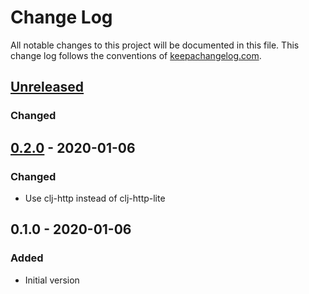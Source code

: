 # Change Log
All notable changes to this project will be documented in this file. This change log follows the conventions of [keepachangelog.com](http://keepachangelog.com/).

## [Unreleased]
### Changed

## [0.2.0] - 2020-01-06
### Changed
- Use clj-http instead of clj-http-lite

## 0.1.0 - 2020-01-06
### Added
- Initial version

[Unreleased]: https://github.com/your-name/clj-ocgeo/compare/0.2.0...HEAD
[0.2.0]: https://github.com/your-name/clj-ocgeo/compare/0.1.0...0.2.0
